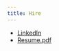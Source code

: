 ```yaml
---
title: Hire
---
```


- [LinkedIn](https://www.linkedin.com/in/therealvictornguyen)
- [Resume.pdf](/victor-nguyen.pdf)
